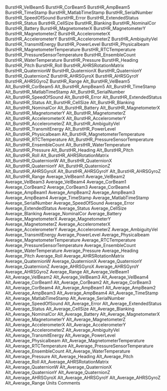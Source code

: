 BurstHR_VelBeam5
BurstHR_CorBeam5
BurstHR_AmpBeam5
BurstHR_TimeStamp
BurstHR_MatlabTimeStamp
BurstHR_SerialNumber
BurstHR_SpeedOfSound
BurstHR_Error
BurstHR_ExtendedStatus
BurstHR_Status
BurstHR_CellSize
BurstHR_Blanking
BurstHR_NominalCor
BurstHR_Battery
BurstHR_MagnetometerX
BurstHR_MagnetometerY
BurstHR_MagnetometerZ
BurstHR_AccelerometerX
BurstHR_AccelerometerY
BurstHR_AccelerometerZ
BurstHR_AmbiguityVel
BurstHR_TransmitEnergy
BurstHR_PowerLevel
BurstHR_Physicalbeam
BurstHR_MagnetometerTemperature
BurstHR_RTCTemperature
BurstHR_PressureSensorTemperature
BurstHR_EnsembleCount
BurstHR_WaterTemperature
BurstHR_Pressure
BurstHR_Heading
BurstHR_Pitch
BurstHR_Roll
BurstHR_AHRSRotationMatrix
BurstHR_QuaternionW
BurstHR_QuaternionX
BurstHR_QuaternionY
BurstHR_QuaternionZ
BurstHR_AHRSGyroX
BurstHR_AHRSGyroY
BurstHR_AHRSGyroZ
BurstHR_Range
Alt_BurstHR_VelBeam5
Alt_BurstHR_CorBeam5
Alt_BurstHR_AmpBeam5
Alt_BurstHR_TimeStamp
Alt_BurstHR_MatlabTimeStamp
Alt_BurstHR_SerialNumber
Alt_BurstHR_SpeedOfSound
Alt_BurstHR_Error
Alt_BurstHR_ExtendedStatus
Alt_BurstHR_Status
Alt_BurstHR_CellSize
Alt_BurstHR_Blanking
Alt_BurstHR_NominalCor
Alt_BurstHR_Battery
Alt_BurstHR_MagnetometerX
Alt_BurstHR_MagnetometerY
Alt_BurstHR_MagnetometerZ
Alt_BurstHR_AccelerometerX
Alt_BurstHR_AccelerometerY
Alt_BurstHR_AccelerometerZ
Alt_BurstHR_AmbiguityVel
Alt_BurstHR_TransmitEnergy
Alt_BurstHR_PowerLevel
Alt_BurstHR_Physicalbeam
Alt_BurstHR_MagnetometerTemperature
Alt_BurstHR_RTCTemperature
Alt_BurstHR_PressureSensorTemperature
Alt_BurstHR_EnsembleCount
Alt_BurstHR_WaterTemperature
Alt_BurstHR_Pressure
Alt_BurstHR_Heading
Alt_BurstHR_Pitch
Alt_BurstHR_Roll
Alt_BurstHR_AHRSRotationMatrix
Alt_BurstHR_QuaternionW
Alt_BurstHR_QuaternionX
Alt_BurstHR_QuaternionY
Alt_BurstHR_QuaternionZ
Alt_BurstHR_AHRSGyroX
Alt_BurstHR_AHRSGyroY
Alt_BurstHR_AHRSGyroZ
Alt_BurstHR_Range
Average_VelBeam1
Average_VelBeam2
Average_VelBeam3
Average_VelBeam4
Average_CorBeam1
Average_CorBeam2
Average_CorBeam3
Average_CorBeam4
Average_AmpBeam1
Average_AmpBeam2
Average_AmpBeam3
Average_AmpBeam4
Average_TimeStamp
Average_MatlabTimeStamp
Average_SerialNumber
Average_SpeedOfSound
Average_Error
Average_ExtendedStatus
Average_Status
Average_CellSize
Average_Blanking
Average_NominalCor
Average_Battery
Average_MagnetometerX
Average_MagnetometerY
Average_MagnetometerZ
Average_AccelerometerX
Average_AccelerometerY
Average_AccelerometerZ
Average_AmbiguityVel
Average_TransmitEnergy
Average_PowerLevel
Average_Physicalbeam
Average_MagnetometerTemperature
Average_RTCTemperature
Average_PressureSensorTemperature
Average_EnsembleCount
Average_WaterTemperature
Average_Pressure
Average_Heading
Average_Pitch
Average_Roll
Average_AHRSRotationMatrix
Average_QuaternionW
Average_QuaternionX
Average_QuaternionY
Average_QuaternionZ
Average_AHRSGyroX
Average_AHRSGyroY
Average_AHRSGyroZ
Average_Range
Alt_Average_VelBeam1
Alt_Average_VelBeam2
Alt_Average_VelBeam3
Alt_Average_VelBeam4
Alt_Average_CorBeam1
Alt_Average_CorBeam2
Alt_Average_CorBeam3
Alt_Average_CorBeam4
Alt_Average_AmpBeam1
Alt_Average_AmpBeam2
Alt_Average_AmpBeam3
Alt_Average_AmpBeam4
Alt_Average_TimeStamp
Alt_Average_MatlabTimeStamp
Alt_Average_SerialNumber
Alt_Average_SpeedOfSound
Alt_Average_Error
Alt_Average_ExtendedStatus
Alt_Average_Status
Alt_Average_CellSize
Alt_Average_Blanking
Alt_Average_NominalCor
Alt_Average_Battery
Alt_Average_MagnetometerX
Alt_Average_MagnetometerY
Alt_Average_MagnetometerZ
Alt_Average_AccelerometerX
Alt_Average_AccelerometerY
Alt_Average_AccelerometerZ
Alt_Average_AmbiguityVel
Alt_Average_TransmitEnergy
Alt_Average_PowerLevel
Alt_Average_Physicalbeam
Alt_Average_MagnetometerTemperature
Alt_Average_RTCTemperature
Alt_Average_PressureSensorTemperature
Alt_Average_EnsembleCount
Alt_Average_WaterTemperature
Alt_Average_Pressure
Alt_Average_Heading
Alt_Average_Pitch
Alt_Average_Roll
Alt_Average_AHRSRotationMatrix
Alt_Average_QuaternionW
Alt_Average_QuaternionX
Alt_Average_QuaternionY
Alt_Average_QuaternionZ
Alt_Average_AHRSGyroX
Alt_Average_AHRSGyroY
Alt_Average_AHRSGyroZ
Alt_Average_Range
Units
Comments


